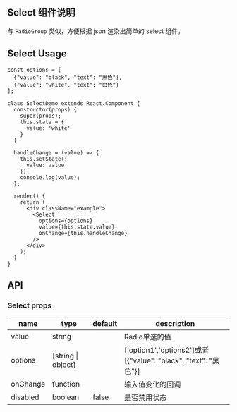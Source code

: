 ## Select 组件说明
与 `RadioGroup` 类似，方便根据 json 渲染出简单的 select 组件。

## Select Usage
```
const options = [
  {"value": "black", "text": "黑色"},
  {"value": "white", "text": "白色"}
];

class SelectDemo extends React.Component {
  constructor(props) {
    super(props);
    this.state = {
      value: 'white'
    }
  }

  handleChange = (value) => {
    this.setState({
      value: value
    });
    console.log(value);
  };

  render() {
    return (
      <div className="example">
        <Select
          options={options}
          value={this.state.value}
          onChange={this.handleChange}
        />
      </div>
    );
  }
}
```

## API

### Select props
|name    | type   | default | description |
|--------|--------|---------|-------------|
|value | string |  | Radio单选的值 |
|options | [string &#124; object] |  | ['option1','options2']或者[{"value": "black", "text": "黑色"}] |
|onChange | function |  | 输入值变化的回调 |
|disabled | boolean | false | 是否禁用状态 |